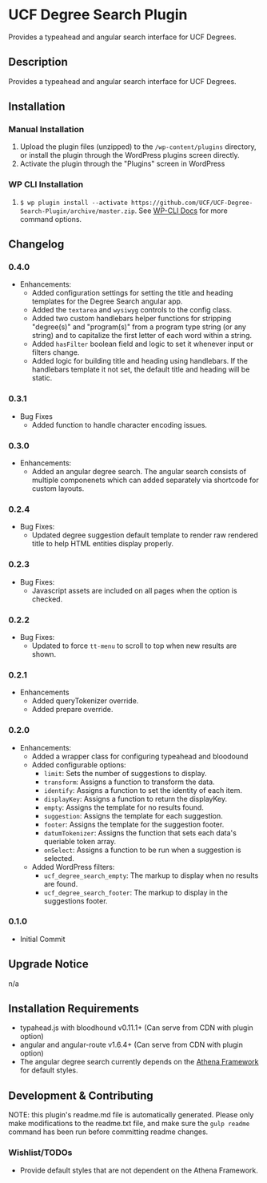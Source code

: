 # UCF Degree Search Plugin #

Provides a typeahead and angular search interface for UCF Degrees.


## Description ##

Provides a typeahead and angular search interface for UCF Degrees.


## Installation ##

### Manual Installation ###
1. Upload the plugin files (unzipped) to the `/wp-content/plugins` directory, or install the plugin through the WordPress plugins screen directly.
2. Activate the plugin through the "Plugins" screen in WordPress

### WP CLI Installation ###
1. `$ wp plugin install --activate https://github.com/UCF/UCF-Degree-Search-Plugin/archive/master.zip`.  See [WP-CLI Docs](http://wp-cli.org/commands/plugin/install/) for more command options.


## Changelog ##

### 0.4.0 ###
* Enhancements:
    * Added configuration settings for setting the title and heading templates for the Degree Search angular app.
    * Added the `textarea` and `wysiwyg` controls to the config class.
    * Added two custom handlebars helper functions for stripping "degree(s)" and "program(s)" from a program type string (or any string) and to capitalize the first letter of each word within a string.
    * Added `hasFilter` boolean field and logic to set it whenever input or filters change.
    * Added logic for building title and heading using handlebars. If the handlebars template it not set, the default title and heading will be static.

### 0.3.1 ###

* Bug Fixes
    * Added function to handle character encoding issues.

### 0.3.0 ###

* Enhancements:
    * Added an angular degree search. The angular search consists of multiple componenets which can added separately via shortcode for custom layouts.

### 0.2.4 ###

* Bug Fixes:
    * Updated degree suggestion default template to render raw rendered title to help HTML entities display properly.

### 0.2.3 ###

* Bug Fixes:
    * Javascript assets are included on all pages when the option is checked.

### 0.2.2 ###

* Bug Fixes:
    * Updated to force `tt-menu` to scroll to top when new results are shown.

### 0.2.1 ###

* Enhancements
  * Added queryTokenizer override.
  * Added prepare override.

### 0.2.0 ###

* Enhancements:
  * Added a wrapper class for configuring typeahead and bloodound
  * Added configurable options:
    * `limit`: Sets the number of suggestions to display.
    * `transform`: Assigns a function to transform the data.
    * `identify`: Assigns a function to set the identity of each item.
    * `displayKey`: Assigns a function to return the displayKey.
    * `empty`: Assigns the template for no results found.
    * `suggestion`: Assigns the template for each suggestion.
    * `footer`: Assigns the template for the suggestion footer.
    * `datumTokenizer`: Assigns the function that sets each data's queriable token array.
    * `onSelect`: Assigns a function to be run when a suggestion is selected.
  * Added WordPress filters:
    * `ucf_degree_search_empty`: The markup to display when no results are found.
    * `ucf_degree_search_footer`: The markup to display in the suggestions footer.

### 0.1.0 ###

* Initial Commit

## Upgrade Notice ##

n/a


## Installation Requirements ##

* typahead.js with bloodhound v0.11.1+ (Can serve from CDN with plugin option)
* angular and angular-route v1.6.4+ (Can serve from CDN with plugin option)
* The angular degree search currently depends on the [Athena Framework](https://github.com/UCF/Athena-Framework) for default styles.


## Development & Contributing ##

NOTE: this plugin's readme.md file is automatically generated.  Please only make modifications to the readme.txt file, and make sure the `gulp readme` command has been run before committing readme changes.

### Wishlist/TODOs ###
* Provide default styles that are not dependent on the Athena Framework.
